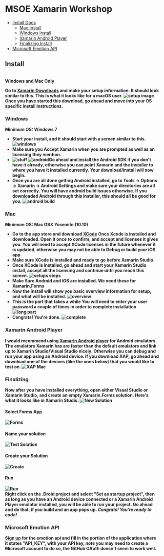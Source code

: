 # MSOE Xamarin Workshop

- [Install Docs](#install)
  - [Mac Install](#mac)
  - [Windows Install](#windows)
  - [Xamarin Android Player](#xamarin-android-player)
  - [Finalizing Install](#finalizing)
- [Microsoft Emotion API](#microsoft-emotion-api)

## Install
<br><b>Windows and Mac Only<br>

Go to [Xamarin Downloads](https://www.xamarin.com/download) and make your setup information.
It should look similar to this. This is what it looks like for a macOS user.
![setup image](http://image.prntscr.com/image/0757d183eeb443ec915003761ddf6291.png)
Once you have started this download, go ahead and move into your OS specific install instructions.

### Windows
Minimum OS: Windows 7
- Start your install, and it should start with a screen similar to this. ![windows](https://developer.xamarin.com/guides/android/getting_started/installation/windows/Images/installer-community.png)
- **Make sure you Accept Xamarin when you are prompted** as well as an licensing they mention.
- ![stuff](https://developer.xamarin.com/guides/android/getting_started/installation/windows/Images/installer3.png)
![android](https://developer.xamarin.com/guides/android/getting_started/installation/windows/Images/installer4.png)Go ahead and install the Android SDK if you don't have it already, otherwise you can point Xamarin and the installer to where you have it installed currently. Your download/install will now begin.
- Once you are all done getting Android installed, go to **Tools -> Options -> Xamarin -> Android Settings** and make sure your directories are all set correctly. You will have android build issues otherwise. If you downloaded Android through this installer, this should all be good for you. ![android build](https://developer.xamarin.com/guides/android/getting_started/installation/windows/Images/vs-options.png)


### Mac
Minimum OS: Mac OSX Yosemite (10.10)
- Go to the app store and download [XCode](https://itunes.apple.com/us/app/xcode/id497799835?mt=12) Once Xcode is installed and downloaded. Open it once to confirm, and accept and licenses it gives you. You will need to accept XCode licenses in the future whenever it is updated, otherwise you may not be able to Debug or build your iOS app.
- Make sure XCode is installed and ready to go before Xamarin Studio.
- Once XCode is installed, go ahead and start your Xamarin Studio install, accept all the licensing and continue until you reach this screen. ![setups steps](https://developer.xamarin.com/guides/android/getting_started/installation/mac/Images/productSelection.png)
- **Make Sure Android and iOS are installed. We need these for Xamarin.Forms**
- Now the install will show you basic overview information for setup, and what will be installed. ![overview](https://developer.xamarin.com/guides/android/getting_started/installation/mac/Images/prerequisitesNew.png)
- This is the part that takes a while **You will need to enter your user password a couple of times in order to complete installation**![long part](https://developer.xamarin.com/guides/android/getting_started/installation/mac/Images/installProcess.png)
- Congrats! You're done. ![complete](https://developer.xamarin.com/guides/android/getting_started/installation/mac/Images/installationComplete.png)

### Xamarin Android Player
I would recommend using [Xamarin Android player](https://developer.xamarin.com/releases/android/android-player/) for Android emulators. The emulators Xamarin has are faster than the default emulators and link up to Xamarin Studio/Visual Studio nicely. Otherwise you can debug and run your app using an Android device. If you download XAP, go ahead and download one of the devices (like the ones below) that you would like to test on. ![XAP Mac](http://image.prntscr.com/image/d637fc3ccd524227a18ebc347dd36b24.png)

### Finalizing
Now after you have installed everything, open either Visual Studio or Xamarin Studio, and create an empty Xamarin.Forms solution. Here's what it looks like in Xamarin Studio.
![New Solution](http://image.prntscr.com/image/6a3fe380575b4cf181505b93783e8bda.png)
<br>
#### Select Forms App
![Forms](http://image.prntscr.com/image/2f337fdfb2c94cdabea4296cd4a9340f.png)
<br>
#### Name your solution
![Test Solution](http://image.prntscr.com/image/bd19672fdd554de78a1474a3c6d76d8d.png)
#### Create your Solution
![Create](http://image.prntscr.com/image/0bcbf276947949bfae1ece8d01ddcb66.png)
#### Run
![Run](http://image.prntscr.com/image/09f7e541a34044d3bf400763ec4256bf.png)
<br>
Right click on the .Droid project and select "Set as startup project", then as long as you have an Android device connected or a Xamarin Android Player emulator installed, you will be able to run your project. Go ahead and do that, if you build and an app pops up. *Congrats! You're ready to code!*

### Microsoft Emotion API
[Sign up](https://www.microsoft.com/cognitive-services/en-us/emotion-api) for the emotion api and fill in the portion of the application where it states "API_KEY", with your API key, *note* you may need to create a Microsoft account to do so, the GitHub OAuth doesn't seem to work well.
